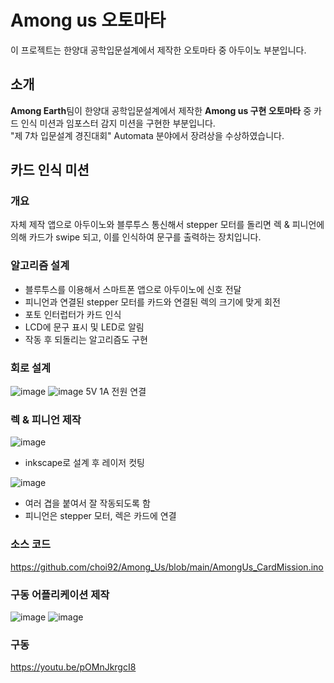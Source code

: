 # Among us 오토마타
이 프로젝트는 한양대 공학입문설계에서 제작한 오토마타 중 아두이노 부분입니다.

## 소개
**Among Earth**팀이 한양대 공학입문설계에서 제작한 **Among us 구현 오토마타** 중 카드 인식 미션과 임포스터 감지 미션을 구현한 부분입니다. <br>
"제 7차 입문설계 경진대회" Automata 분야에서 장려상을 수상하였습니다.

## 카드 인식 미션
### 개요
자체 제작 앱으로 아두이노와 블루투스 통신해서 stepper 모터를 돌리면 렉 & 피니언에 의해 카드가 swipe 되고, 이를 인식하여 문구를 출력하는 장치입니다.

### 알고리즘 설계
- 블루투스를 이용해서 스마트폰 앱으로 아두이노에 신호 전달
- 피니언과 연결된 stepper 모터를 카드와 연결된 렉의 크기에 맞게 회전
- 포토 인터럽터가 카드 인식
- LCD에 문구 표시 및 LED로 알림
- 작동 후 되돌리는 알고리즘도 구현

### 회로 설계
![image](https://user-images.githubusercontent.com/65582244/132733669-542904a3-bc33-40b8-bd24-a929e7a65af1.png)
![image](https://user-images.githubusercontent.com/65582244/132733688-b6de0528-1332-4dc9-9e62-cbd2b1dabb37.png)
5V 1A 전원 연결

### 렉 & 피니언 제작
![image](https://user-images.githubusercontent.com/65582244/132734938-55569d6f-85e1-45a6-9312-b23024b98f31.png)
- inkscape로 설계 후 레이저 컷팅

![image](https://user-images.githubusercontent.com/65582244/132735439-cedb3557-f744-4858-89b4-14ef06f04e09.png)
- 여러 겹을 붙여서 잘 작동되도록 함
- 피니언은 stepper 모터, 렉은 카드에 연결

### 소스 코드
https://github.com/choi92/Among_Us/blob/main/AmongUs_CardMission.ino

### 구동 어플리케이션 제작
![image](https://user-images.githubusercontent.com/65582244/132737398-13ac64af-2bbc-4843-bd75-b545d2e63603.png)
![image](https://user-images.githubusercontent.com/65582244/132737444-89e77414-98fa-4dbe-8120-6b85c3a90e41.png)

### 구동
https://youtu.be/pOMnJkrgcI8

